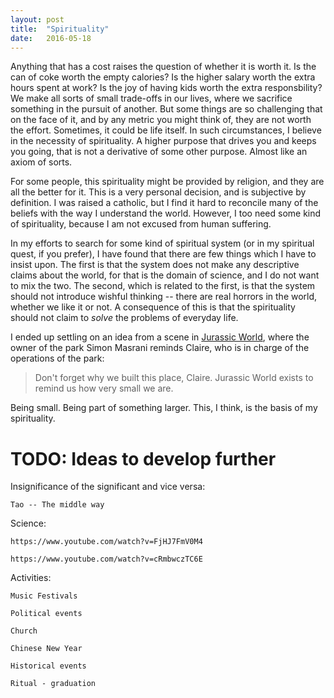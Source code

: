 ```yaml
---
layout: post
title:  "Spirituality"
date:   2016-05-18
---
```


Anything that has a cost raises the question of whether it is worth
it. Is the can of coke worth the empty calories? Is the higher salary worth the
extra hours spent at work? Is the joy of having kids worth the extra responsbility?
We make all sorts of small trade-offs in our lives, where we sacrifice something
in the pursuit of another. But some things are so challenging that on the face
of it, and by any metric you might think of, they are not worth the effort.
Sometimes, it could be life itself. In such circumstances, I believe in
the necessity of spirituality. A higher purpose that drives you and keeps you
going, that is not a derivative of some other purpose. Almost like an axiom of sorts.

For some people, this spirituality might be provided by religion, and they
are all the better for it. This is a very personal decision, and is subjective
by definition. I was raised a catholic, but I find it hard to reconcile many
of the beliefs with the way I understand the world. However, I too need some
kind of spirituality, because I am not excused from human suffering.

In my efforts to search for some kind of spiritual system (or in my spiritual quest,
if you prefer), I have found that there are few things which I have to insist upon.
The first is that the system does not make any descriptive claims about the world,
for that is the domain of science, and I do not want to mix the two.
The second, which is related to the first, is that the system should not introduce
wishful thinking -- there are real horrors in the world, whether we like it or not.
A consequence of this is that the spirituality should not claim to *solve* the
problems of everyday life.

I ended up settling on an idea from a scene in [Jurassic World][jurassic],
where the owner of the park Simon Masrani reminds Claire, who is in charge of
the operations of the park:

> Don't forget why we built this place, Claire.
Jurassic World exists to remind us how very small we are.

Being small. Being part of something larger. This, I think, is the basis of my spirituality.

# TODO: Ideas to develop further

  Insignificance of the significant and vice versa:

    Tao -- The middle way

  Science:

    https://www.youtube.com/watch?v=FjHJ7FmV0M4

    https://www.youtube.com/watch?v=cRmbwczTC6E

  Activities:

    Music Festivals

    Political events

    Church

    Chinese New Year

    Historical events

    Ritual - graduation

[jurassic]: https://www.youtube.com/watch?v=MO8tN7vu320
